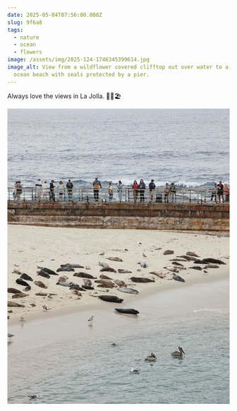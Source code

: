 ```yaml
---
date: 2025-05-04T07:56:00.000Z
slug: 9f6a8
tags:
  - nature
  - ocean
  - flowers
image: /assets/img/2025-124-1746345399614.jpg
image_alt: View from a wildflower covered clifftop out over water to a small
  ocean beach with seals protected by a pier.
---
```


Always love the views in La Jolla. 🌻🦭🏖️

![Closeup of a beach with seals, gulls, and pelicans. People watch from the pier.](/assets/img/2025-124-1746345606123.jpg)
